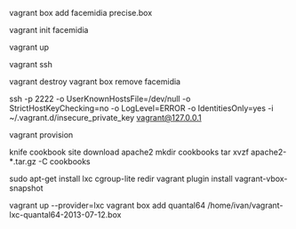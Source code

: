 vagrant box add facemidia precise.box

vagrant init facemidia

vagrant up

vagrant ssh

vagrant destroy
vagrant box remove facemidia

ssh -p 2222 -o UserKnownHostsFile=/dev/null -o StrictHostKeyChecking=no -o LogLevel=ERROR -o IdentitiesOnly=yes -i ~/.vagrant.d/insecure_private_key vagrant@127.0.0.1

vagrant provision

knife cookbook site download apache2
mkdir cookbooks
tar xvzf apache2-*.tar.gz -C cookbooks

sudo apt-get install lxc cgroup-lite redir
vagrant plugin install vagrant-vbox-snapshot

vagrant up --provider=lxc
vagrant box add quantal64 /home/ivan/vagrant-lxc-quantal64-2013-07-12.box
